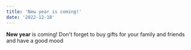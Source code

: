```yaml
---
title: 'New year is coming!'
date: '2022-12-18'
---
```


**New year** is coming! Don't forget to buy gifts for your family and friends and have a good mood